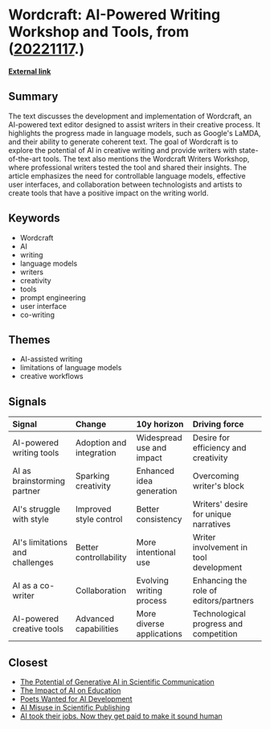 # __Wordcraft: AI-Powered Writing Workshop and Tools__, from ([20221117](https://kghosh.substack.com/p/20221117).)

__[External link](https://wordcraft-writers-workshop.appspot.com/learn?utm_source=substack&utm_medium=email)__



## Summary

The text discusses the development and implementation of Wordcraft, an AI-powered text editor designed to assist writers in their creative process. It highlights the progress made in language models, such as Google's LaMDA, and their ability to generate coherent text. The goal of Wordcraft is to explore the potential of AI in creative writing and provide writers with state-of-the-art tools. The text also mentions the Wordcraft Writers Workshop, where professional writers tested the tool and shared their insights. The article emphasizes the need for controllable language models, effective user interfaces, and collaboration between technologists and artists to create tools that have a positive impact on the writing world.

## Keywords

* Wordcraft
* AI
* writing
* language models
* writers
* creativity
* tools
* prompt engineering
* user interface
* co-writing

## Themes

* AI-assisted writing
* limitations of language models
* creative workflows

## Signals

| Signal                          | Change                   | 10y horizon               | Driving force                          |
|:--------------------------------|:-------------------------|:--------------------------|:---------------------------------------|
| AI-powered writing tools        | Adoption and integration | Widespread use and impact | Desire for efficiency and creativity   |
| AI as brainstorming partner     | Sparking creativity      | Enhanced idea generation  | Overcoming writer's block              |
| AI's struggle with style        | Improved style control   | Better consistency        | Writers' desire for unique narratives  |
| AI's limitations and challenges | Better controllability   | More intentional use      | Writer involvement in tool development |
| AI as a co-writer               | Collaboration            | Evolving writing process  | Enhancing the role of editors/partners |
| AI-powered creative tools       | Advanced capabilities    | More diverse applications | Technological progress and competition |

## Closest

* [The Potential of Generative AI in Scientific Communication](60f3a64993d5e355561c59e5d641bec9)
* [The Impact of AI on Education](86cb668eb531243c4f8cd92b0d1d3821)
* [Poets Wanted for AI Development](072d8f78f332ffec057b30c3fe9dee6d)
* [AI Misuse in Scientific Publishing](6dd4fe4c2f8f6e8fcc6f47e7ac1641cf)
* [AI took their jobs. Now they get paid to make it sound human](59af07f2473d3c7206db85369b4e563e)